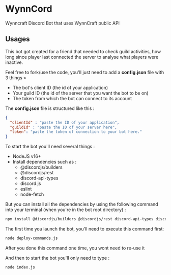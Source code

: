 # WynnCord
Wynncraft Discord Bot that uses WynnCraft public API

## Usages

This bot got created for a friend that needed to check guild activities, how long since player last connected the server to analyse what players were inactive.

Feel free to fork/use the code, you'll just need to add a **config.json** file with 3 things »

* The bot's client ID (the id of your application)
* Your guild ID (the id of the server that you want the bot to be on)
* The token from which the bot can connect to its account

The **config.json** file is structured like this : 
```json
{
  "clientId" : "paste the ID of your application",
  "guildId" : "paste the ID of your server here",
  "token": "paste the token of connection to your bot here." 
}
```

To start the bot you'll need several things :

* NodeJS v16+
* Install dependencies such as :
  * @discordjs/builders
  * @discordjs/rest
  * discord-api-types
  * discord.js
  * eslint
  * node-fetch

But you can install all the dependencies by using the following command into your terminal (when you're in the bot root directory) :
```sh
npm install @discordjs/builders @discordjs/rest discord-api-types discord.js eslint node-fetch
```
The first time you launch the bot, you'll need to execute this command first:
```sh
node deploy-commands.js
```
After you done this command one time, you wont need to re-use it

And then to start the bot you'll only need to type :
```sh
node index.js
```
